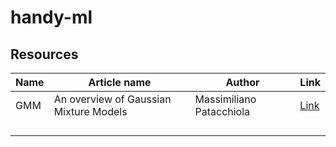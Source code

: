 # handy-ml


Resources
---


| **Name** 	| **Article name**                       	| **Author**               	| **Link**                                                                            	|
|----------	|----------------------------------------	|--------------------------	|-------------------------------------------------------------------------------------	|
| GMM      	| An overview of Gaussian Mixture Models 	| Massimiliano Patacchiola 	| [Link](https://mpatacchiola.github.io/blog/2020/07/31/gaussian-mixture-models.html) 	|
|          	|                                        	|                          	|                                                                                     	|
|          	|                                        	|                          	|                                                                                     	|
|          	|                                        	|                          	|                                                                                     	|
|          	|                                        	|                          	|                                                                                     	|
